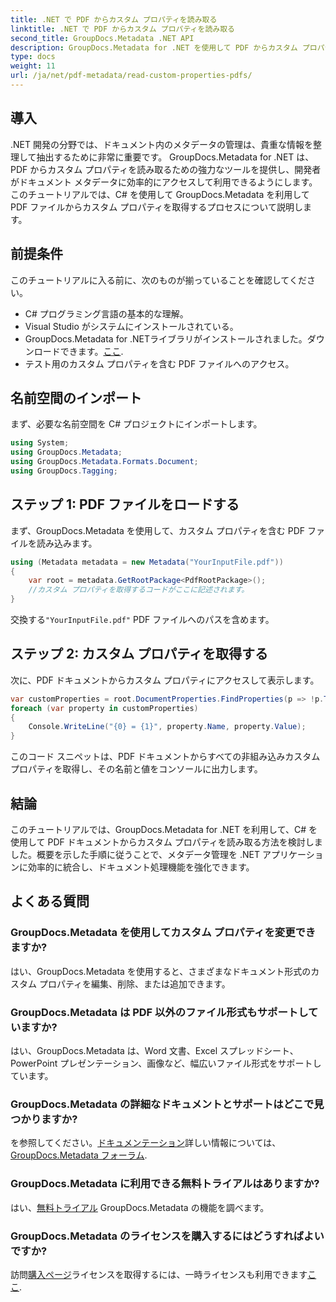```yaml
---
title: .NET で PDF からカスタム プロパティを読み取る
linktitle: .NET で PDF からカスタム プロパティを読み取る
second_title: GroupDocs.Metadata .NET API
description: GroupDocs.Metadata for .NET を使用して PDF からカスタム プロパティを抽出する方法を学びます。 C# を使用したドキュメントのメタデータ管理を詳しく見てみましょう。
type: docs
weight: 11
url: /ja/net/pdf-metadata/read-custom-properties-pdfs/
---
```

## 導入
.NET 開発の分野では、ドキュメント内のメタデータの管理は、貴重な情報を整理して抽出するために非常に重要です。 GroupDocs.Metadata for .NET は、PDF からカスタム プロパティを読み取るための強力なツールを提供し、開発者がドキュメント メタデータに効率的にアクセスして利用できるようにします。このチュートリアルでは、C# を使用して GroupDocs.Metadata を利用して PDF ファイルからカスタム プロパティを取得するプロセスについて説明します。
## 前提条件
このチュートリアルに入る前に、次のものが揃っていることを確認してください。
- C# プログラミング言語の基本的な理解。
- Visual Studio がシステムにインストールされている。
- GroupDocs.Metadata for .NETライブラリがインストールされました。ダウンロードできます。[ここ](https://releases.groupdocs.com/metadata/net/).
- テスト用のカスタム プロパティを含む PDF ファイルへのアクセス。

## 名前空間のインポート
まず、必要な名前空間を C# プロジェクトにインポートします。
```csharp
using System;
using GroupDocs.Metadata;
using GroupDocs.Metadata.Formats.Document;
using GroupDocs.Tagging;
```
## ステップ 1: PDF ファイルをロードする
まず、GroupDocs.Metadata を使用して、カスタム プロパティを含む PDF ファイルを読み込みます。
```csharp
using (Metadata metadata = new Metadata("YourInputFile.pdf"))
{
    var root = metadata.GetRootPackage<PdfRootPackage>();
    //カスタム プロパティを取得するコードがここに記述されます。
}
```
交換する`"YourInputFile.pdf"` PDF ファイルへのパスを含めます。
## ステップ 2: カスタム プロパティを取得する
次に、PDF ドキュメントからカスタム プロパティにアクセスして表示します。
```csharp
var customProperties = root.DocumentProperties.FindProperties(p => !p.Tags.Contains(Tags.Document.BuiltIn));
foreach (var property in customProperties)
{
    Console.WriteLine("{0} = {1}", property.Name, property.Value);
}
```
このコード スニペットは、PDF ドキュメントからすべての非組み込みカスタム プロパティを取得し、その名前と値をコンソールに出力します。

## 結論
このチュートリアルでは、GroupDocs.Metadata for .NET を利用して、C# を使用して PDF ドキュメントからカスタム プロパティを読み取る方法を検討しました。概要を示した手順に従うことで、メタデータ管理を .NET アプリケーションに効率的に統合し、ドキュメント処理機能を強化できます。

## よくある質問
### GroupDocs.Metadata を使用してカスタム プロパティを変更できますか?
はい、GroupDocs.Metadata を使用すると、さまざまなドキュメント形式のカスタム プロパティを編集、削除、または追加できます。
### GroupDocs.Metadata は PDF 以外のファイル形式もサポートしていますか?
はい、GroupDocs.Metadata は、Word 文書、Excel スプレッドシート、PowerPoint プレゼンテーション、画像など、幅広いファイル形式をサポートしています。
### GroupDocs.Metadata の詳細なドキュメントとサポートはどこで見つかりますか?
を参照してください。[ドキュメンテーション](https://reference.groupdocs.com/metadata/net/)詳しい情報については、[GroupDocs.Metadata フォーラム](https://forum.groupdocs.com/c/metadata/14).
### GroupDocs.Metadata に利用できる無料トライアルはありますか?
はい、[無料トライアル](https://releases.groupdocs.com/) GroupDocs.Metadata の機能を調べます。
### GroupDocs.Metadata のライセンスを購入するにはどうすればよいですか?
訪問[購入ページ](https://purchase.groupdocs.com/buy)ライセンスを取得するには、一時ライセンスも利用できます[ここ](https://purchase.groupdocs.com/temporary-license/).